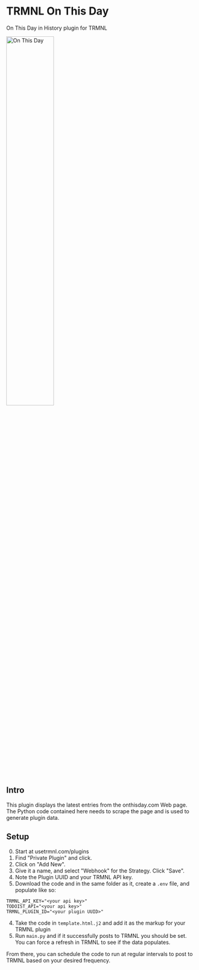 # TRMNL On This Day

On This Day in History plugin for TRMNL

<img src="https://media.discordapp.net/attachments/1284987869546549268/1308128200777273485/device-2024-11-18T12-43-4801-00.png?ex=673cd0d2&is=673b7f52&hm=a55369c169a51eecb4598f39653c23a7f9b9ae70dba9a186626fdccfb542557c&=&format=webp&quality=lossless" alt="On This Day" width="50%">

## Intro
This plugin displays the latest entries from the onthisday.com Web page.  The Python code contained here needs to scrape the page and is used to generate plugin data.

## Setup
0. Start at usetrmnl.com/plugins
1. Find "Private Plugin" and click.
2. Click on "Add New".
3. Give it a name, and select "Webhook" for the Strategy. Click "Save".
4. Note the Plugin UUID and your TRMNL API key.
5. Download the code and in the same folder as it, create a ``.env`` file, and populate like so:
```
TRMNL_API_KEY="<your api key>"
TODOIST_API="<your api key>"
TRMNL_PLUGIN_ID="<your plugin UUID>"
```
4. Take the code in ``template.html.j2`` and add it as the markup for your TRMNL plugin
5. Run ``main.py`` and if it successfully posts to TRMNL you should be set. You can force a refresh in TRMNL to see if the data populates.

From there, you can schedule the code to run at regular intervals to post to TRMNL based on your desired frequency.
